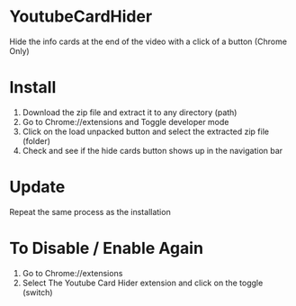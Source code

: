# YoutubeCardHider
Hide the info cards at the end of the video with a click of a button (Chrome Only)



# Install

1. Download the zip file and extract it to any directory (path)
2. Go to Chrome://extensions and Toggle developer mode
3. Click on the load unpacked button and select the extracted zip file (folder)
4. Check and see if the hide cards button shows up in the navigation bar


# Update

Repeat the same process as the installation


# To Disable / Enable Again

1. Go to Chrome://extensions 
2. Select The Youtube Card Hider extension and click on the toggle (switch)

